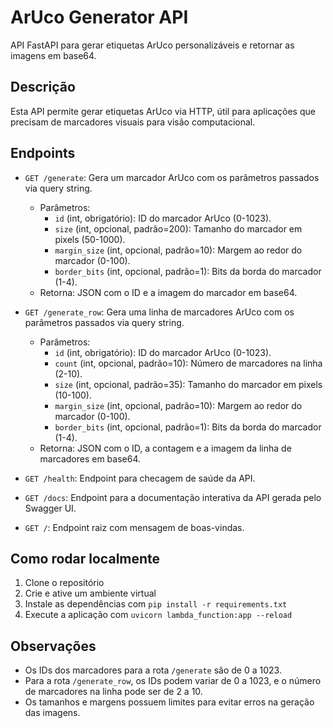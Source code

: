# ArUco Generator API

API FastAPI para gerar etiquetas ArUco personalizáveis e retornar as imagens em base64.

## Descrição

Esta API permite gerar etiquetas ArUco via HTTP, útil para aplicações que precisam de marcadores visuais para visão computacional.

## Endpoints

- `GET /generate`: Gera um marcador ArUco com os parâmetros passados via query string.
  - Parâmetros:
    - `id` (int, obrigatório): ID do marcador ArUco (0-1023).
    - `size` (int, opcional, padrão=200): Tamanho do marcador em pixels (50-1000).
    - `margin_size` (int, opcional, padrão=10): Margem ao redor do marcador (0-100).
    - `border_bits` (int, opcional, padrão=1): Bits da borda do marcador (1-4).
  - Retorna: JSON com o ID e a imagem do marcador em base64.

- `GET /generate_row`: Gera uma linha de marcadores ArUco com os parâmetros passados via query string.
  - Parâmetros:
    - `id` (int, obrigatório): ID do marcador ArUco (0-1023).
    - `count` (int, opcional, padrão=10): Número de marcadores na linha (2-10).
    - `size` (int, opcional, padrão=35): Tamanho do marcador em pixels (10-100).
    - `margin_size` (int, opcional, padrão=10): Margem ao redor do marcador (0-100).
    - `border_bits` (int, opcional, padrão=1): Bits da borda do marcador (1-4).
  - Retorna: JSON com o ID, a contagem e a imagem da linha de marcadores em base64.

- `GET /health`: Endpoint para checagem de saúde da API.

- `GET /docs`: Endpoint para a documentação interativa da API gerada pelo Swagger UI.

- `GET /`: Endpoint raiz com mensagem de boas-vindas.

## Como rodar localmente

1. Clone o repositório
2. Crie e ative um ambiente virtual
3. Instale as dependências com `pip install -r requirements.txt`
4. Execute a aplicação com `uvicorn lambda_function:app --reload`

## Observações

- Os IDs dos marcadores para a rota `/generate` são de 0 a 1023.
- Para a rota `/generate_row`, os IDs podem variar de 0 a 1023, e o número de marcadores na linha pode ser de 2 a 10.
- Os tamanhos e margens possuem limites para evitar erros na geração das imagens.